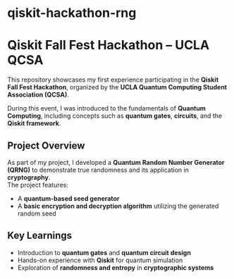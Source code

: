 # qiskit-hackathon-rng

# Qiskit Fall Fest Hackathon – UCLA QCSA

This repository showcases my first experience participating in the **Qiskit Fall Fest Hackathon**, organized by the **UCLA Quantum Computing Student Association (QCSA)**.

During this event, I was introduced to the fundamentals of **Quantum Computing**, including concepts such as **quantum gates**, **circuits**, and the **Qiskit framework**.

## Project Overview

As part of my project, I developed a **Quantum Random Number Generator (QRNG)** to demonstrate true randomness and its application in **cryptography**.  
The project features:

- A **quantum-based seed generator**  
- A **basic encryption and decryption algorithm** utilizing the generated random seed  

## Key Learnings

- Introduction to **quantum gates** and **quantum circuit design**  
- Hands-on experience with **Qiskit** for quantum simulation  
- Exploration of **randomness and entropy** in **cryptographic systems**
